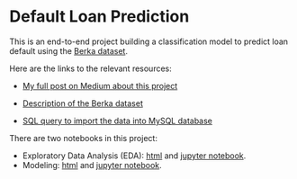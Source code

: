 # Default Loan Prediction

This is an end-to-end project building a classification model to predict loan default using the [Berka dataset](https://relational.fit.cvut.cz/dataset/Financial).

Here are the links to the relevant resources:

- [My full post on Medium about this project](https://medium.com/@zhouxu_ds/loan-default-prediction-an-end-to-end-ml-project-with-real-bank-data-part-1-1405f7aecb9e)

- [Description of the Berka dataset](https://github.com/zhouxu-ds/ds-projects/blob/master/loan_default_prediction/data/data_description.pdf)
- [SQL query to import the data into MySQL database](https://github.com/zhouxu-ds/ds-projects/blob/master/loan_default_prediction/import_data.sql)

There are two notebooks in this project:

- Exploratory Data Analysis (EDA): [html](https://htmlpreview.github.io/?https://github.com/zhouxu-ds/ds-projects/blob/master/loan_default_prediction/html/EDA.html)  and [jupyter notebook](https://github.com/zhouxu-ds/ds-projects/blob/master/loan_default_prediction/notebook/EDA.ipynb).
- Modeling: [html](https://htmlpreview.github.io/?https://github.com/zhouxu-ds/ds-projects/blob/master/loan_default_prediction/html/modeling.html)  and [jupyter notebook](https://github.com/zhouxu-ds/ds-projects/blob/master/loan_default_prediction/notebook/modeling.ipynb).

